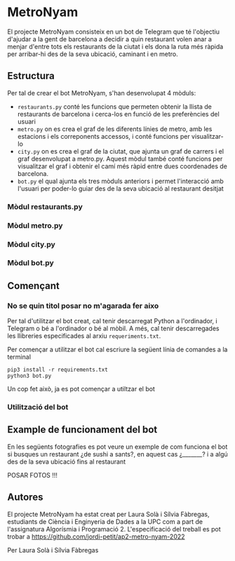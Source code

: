 # MetroNyam
El projecte MetroNyam consisteix en un bot de Telegram que té l'objectiu d'ajudar a la gent de barcelona a decidir a quin restaurant volen anar a menjar d'entre tots els restaurants de la ciutat i els dona la ruta més ràpida per arribar-hi des de la seva ubicació, caminant i en metro. 

## Estructura
Per tal de crear el bot MetroNyam, s'han desenvolupat 4 mòduls:
- `restaurants.py` conté les funcions que permeten obtenir la llista de restaurants de barcelona i cerca-los en funció de les preferències del usuari
- `metro.py` on es crea el graf de les diferents línies de metro, amb les estacions i els correponents accessos, i conté funcions per visualitzar-lo
- `city.py` on es crea el graf de la ciutat, que ajunta un graf de carrers i el graf desenvolupat a metro.py. Aquest mòdul també conté funcions per visualitzar el graf i obtenir el camí més ràpid entre dues coordenades de barcelona.
- `bot.py` el qual ajunta els tres mòduls anteriors i permet l'interacció amb l'usuari per poder-lo guiar des de la seva ubicació al restaurant desitjat

### Mòdul restaurants.py

### Mòdul metro.py

### Mòdul city.py

### Mòdul bot.py

## Començant

### No se quin titol posar no m'agarada fer aixo
Per tal d'utilitzar el bot creat, cal tenir descarregat Python a l'ordinador, i Telegram o bé a l'ordinador o bé al mòbil. A més, cal tenir descarregades les llibreries especificades al arxiu `requeriments.txt`.

Per començar a utilitzar el bot cal escriure la següent línia de comandes a la terminal
``` 
pip3 install -r requirements.txt 
python3 bot.py 
```
Un cop fet això, ja es pot començar a utiltzar el bot

### Utilització del bot



## Example de funcionament del bot

En les següents fotografies es pot veure un exemple de com funciona el bot si busques un restaurant ¿de sushi a sants?, en aquest cas ¿_______? i a algú des de la seva ubicació fins al restaurant

POSAR FOTOS !!!


## Autores
El projecte MetroNyam ha estat creat per Laura Solà i Sílvia Fàbregas, estudiants de Ciència i Enginyeria de Dades a la UPC com a part de l'assignatura Algorísmia i Programació 2. L'especificació del treball es pot trobar a https://github.com/jordi-petit/ap2-metro-nyam-2022


Per Laura Solà i Sílvia Fàbregas
